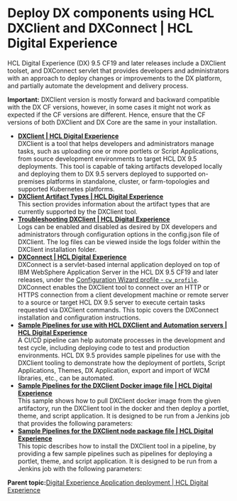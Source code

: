 # Deploy DX components using HCL DXClient and DXConnect \| HCL Digital Experience

HCL Digital Experience \(DX\) 9.5 CF19 and later releases include a DXClient toolset, and DXConnect servlet that provides developers and administrators with an approach to deploy changes or improvements to the DX platform, and partially automate the development and delivery process.

**Important:** DXClient version is mostly forward and backward compatible with the DX CF versions, however, in some cases it might not work as expected if the CF versions are different. Hence, ensure that the CF versions of both DXClient and DX Core are the same in your installation.

-   **[DXClient \| HCL Digital Experience](../containerization/dxclient.md)**  
DXClient is a tool that helps developers and administrators manage tasks, such as uploading one or more portlets or Script Applications, from source development environments to target HCL DX 9.5 deployments. This tool is capable of taking artifacts developed locally and deploying them to DX 9.5 servers deployed to supported on-premises platforms in standalone, cluster, or farm-topologies and supported Kubernetes platforms.
-   **[DXClient Artifact Types \| HCL Digital Experience](../containerization/dxclientartifacts.md)**  
This section provides information about the artifact types that are currently supported by the DXClient tool.
-   **[Troubleshooting DXClient \| HCL Digital Experience](../containerization/troubleshooting_dxclient.md)**  
Logs can be enabled and disabled as desired by DX developers and administrators through configuration options in the config.json file of DXClient. The log files can be viewed inside the logs folder within the DXClient installation folder.
-   **[DXConnect \| HCL Digital Experience](../containerization/dxconnect.md)**  
DXConnect is a servlet-based internal application deployed on top of IBM WebSphere Application Server in the HCL DX 9.5 CF19 and later releases, under the [Configuration Wizard profile - `cw_profile`](../config/cw_overview.html). DXConnect enables the DXClient tool to connect over an HTTP or HTTPS connection from a client development machine or remote server to a source or target HCL DX 9.5 server to execute certain tasks requested via DXClient commands. This topic covers the DXConnect installation and configuration instructions.
-   **[Sample Pipelines for use with HCL DXClient and Automation servers \| HCL Digital Experience](../containerization/sample_pipelines_for_use_with_dx_client_and_automation_servers.md)**  
A CI/CD pipeline can help automate processes in the development and test cycle, including deploying code to test and production environments. HCL DX 9.5 provides sample pipelines for use with the DXClient tooling to demonstrate how the deployment of portlets, Script Applications, Themes, DX Application, export and import of WCM libraries, etc., can be automated.
-   **[Sample Pipelines for the DXClient Docker image file \| HCL Digital Experience](../containerization/sample_pipelines_docker_dxclient.md)**  
This sample shows how to pull DXClient docker image from the given artifactory, run the DXClient tool in the docker and then deploy a portlet, theme, and script application. It is designed to be run from a Jenkins job that provides the following parameters:
-   **[Sample Pipelines for the DXClient node package file \| HCL Digital Experience](../containerization/sample_pipelines_node_dxclient.md)**  
This topic describes how to install the DXClient tool in a pipeline, by providing a few sample pipelines such as pipelines for deploying a portlet, theme, and script application. It is designed to be run from a Jenkins job with the following parameters:

**Parent topic:**[Digital Experience Application deployment \| HCL Digital Experience](../containerization/ci_cd.md)

